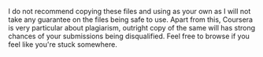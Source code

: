 I do not recommend copying these files and using as your own as I will not take any guarantee on the files being safe to use. 
Apart from this, Coursera is very particular about plagiarism, outright copy of the same will has strong chances of your submissions being disqualified. 
Feel free to browse if you feel like you're stuck somewhere.

